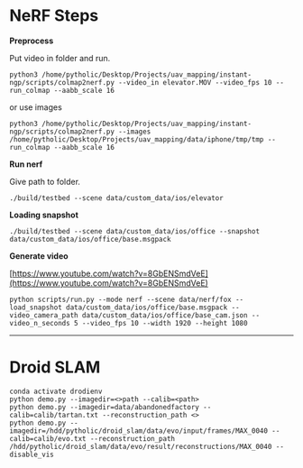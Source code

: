 # NeRF Steps

**Preprocess**

Put video in folder and run.

```
python3 /home/pytholic/Desktop/Projects/uav_mapping/instant-ngp/scripts/colmap2nerf.py --video_in elevator.MOV --video_fps 10 --run_colmap --aabb_scale 16
```
or use images

```
python3 /home/pytholic/Desktop/Projects/uav_mapping/instant-ngp/scripts/colmap2nerf.py --images /home/pytholic/Desktop/Projects/uav_mapping/data/iphone/tmp/tmp --run_colmap --aabb_scale 16
```

**Run nerf**

Give path to folder.

```
./build/testbed --scene data/custom_data/ios/elevator
```

**Loading snapshot**

```
./build/testbed --scene data/custom_data/ios/office --snapshot data/custom_data/ios/office/base.msgpack
```

**Generate video**

[https://www.youtube.com/watch?v=8GbENSmdVeE](https://www.youtube.com/watch?v=8GbENSmdVeE)

```
python scripts/run.py --mode nerf --scene data/nerf/fox --load_snapshot data/custom_data/ios/office/base.msgpack --video_camera_path data/custom_data/ios/office/base_cam.json --video_n_seconds 5 --video_fps 10 --width 1920 --height 1080
```

---

# Droid SLAM

```
conda activate drodienv
python demo.py --imagedir=<>path --calib=<path>
python demo.py --imagedir=data/abandonedfactory --calib=calib/tartan.txt --reconstruction_path <>
python demo.py --imagedir=/hdd/pytholic/droid_slam/data/evo/input/frames/MAX_0040 --calib=calib/evo.txt --reconstruction_path /hdd/pytholic/droid_slam/data/evo/result/reconstructions/MAX_0040 --disable_vis
```
